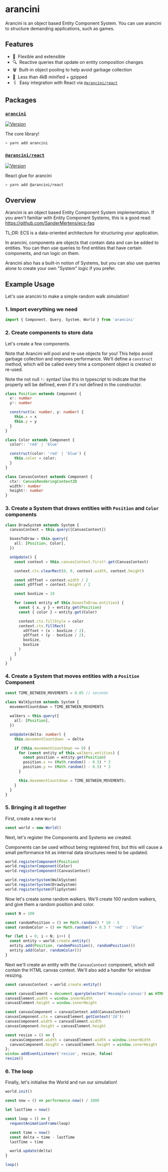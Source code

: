# arancini

Arancini is an object based Entity Component System. You can use arancini to structure demanding applications, such as games.

## Features

- 💪 ‎ Flexible and extensible
- 🔍 ‎ Reactive queries that update on entity composition changes
- 🗑️ ‎ Built-in object pooling to help avoid garbage collection
- 🍃 ‎ Less than 4kB minified + gzipped
- 🖇 ‎ Easy integration with React via [`@arancini/react`](https://github.com/isaac-mason/arancini/tree/main/packages/arancini-react)

## Packages

### [**`arancini`**](https://github.com/isaac-mason/arancini/tree/main/packages/arancini)

[![Version](https://img.shields.io/npm/v/arancini)](https://www.npmjs.com/package/arancini)

The core library!

```bash
> yarn add arancini
```

### [**`@arancini/react`**](https://github.com/isaac-mason/arancini/tree/main/packages/arancini-react)

[![Version](https://img.shields.io/npm/v/@arancini/react)](https://www.npmjs.com/package/@arancini/react)

React glue for arancini

```bash
> yarn add @arancini/react
```

## Overview

Arancini is an object based Entity Component System implementation. If you aren't familiar with Entity Component Systems, this is a good read: https://github.com/SanderMertens/ecs-faq

TL;DR: ECS is a data-oriented architecture for structuring your application.

In arancini, components are objects that contain data and can be added to entities. You can then use queries to find entities that have certain components, and run logic on them.

Arancini also has a built-in notion of Systems, but you can also use queries alone to create your own "System" logic if you prefer.

## Example Usage

Let's use arancini to make a simple random walk simulation!

### 1. Import everything we need

```ts
import { Component, Query, System, World } from 'arancini'
```

### 2. Create components to store data

Let's create a few components.

Note that Arancini will pool and re-use objects for you! This helps avoid garbage collection and improves performance. We'll define a `construct` method, which will be called every time a component object is created or re-used.

Note the not null `!:` syntax! Use this in typescript to indicate that the property will be defined, even if it's not defined in the constructor.

```ts
class Position extends Component {
  x!: number
  y!: number

  construct(x: number, y: number) {
    this.x = x
    this.y = y
  }
}

class Color extends Component {
  color!: 'red' | 'blue'

  construct(color: 'red' | 'blue') {
    this.color = color;
  }
}

class CanvasContext extends Component {
  ctx!: CanvasRenderingContext2D
  width!: number
  height!: number
}
```

### 3. Create a System that draws entities with `Position` and `Color` components

```ts
class DrawSystem extends System {
  canvasContext = this.query([CanvasContext])

  boxesToDraw = this.query({
    all: [Position, Color],
  })

  onUpdate() {
    const context = this.canvasContext.first!.get(CanvasContext)

    context.ctx.clearRect(0, 0, context.width, context.height)

    const xOffset = context.width / 2
    const yOffset = context.height / 2

    const boxSize = 10

    for (const entity of this.boxesToDraw.entities) {
      const { x, y } = entity.get(Position)
      const { color } = entity.get(Color)

      context.ctx.fillStyle = color
      context.ctx.fillRect(
        xOffset + (x - boxSize / 2),
        yOffset + (y - boxSize / 2),
        boxSize,
        boxSize
      )
    }
  }
}
```

### 4. Create a System that moves entities with a `Position` Component

```ts
const TIME_BETWEEN_MOVEMENTS = 0.05 // seconds

class WalkSystem extends System {
  movementCountdown = TIME_BETWEEN_MOVEMENTS
  
  walkers = this.query({
    all: [Position],
  })

  onUpdate(delta: number) {
    this.movementCountdown -= delta

    if (this.movementCountdown <= 0) {
      for (const entity of this.walkers.entities) {
        const position = entity.get(Position)
        position.x += (Math.random() - 0.5) * 3
        position.y += (Math.random() - 0.5) * 3
      }

      this.movementCountdown = TIME_BETWEEN_MOVEMENTS;
    }
  }
}
```

### 5. Bringing it all together

First, create a new `World`

```ts
const world = new World()
```

Next, let's register the Components and Systems we created.

Components can be used without being registered first, but this will cause a small performance hit as internal data structures need to be updated.

```ts
world.registerComponent(Position)
world.registerComponent(Color)
world.registerComponent(CanvasContext)

world.registerSystem(WalkSystem)
world.registerSystem(DrawSystem)
world.registerSystem(FlipSystem)
```

Now let's create some random walkers. We'll create 100 random walkers, and give them a random position and color.

```ts
const N = 100

const randomPosition = () => Math.random() * 10 - 5
const randomColor = () => Math.random() > 0.5 ? 'red' : 'blue'

for (let i = 0; i < N; i++) {
  const entity = world.create.entity()
  entity.add(Position, randomPosition(), randomPosition())
  entity.add(Color, randomColor())
}
```

Next we'll create an entity with the `CanvasContext` component, which will contain the HTML canvas context. We'll also add a handler for window resizing.

```ts
const canvasContext = world.create.entity()

const canvasElement = document.querySelector('#example-canvas') as HTMLCanvasElement
canvasElement.width = window.innerWidth
canvasElement.height = window.innerHeight

const canvasComponent = canvasContext.add(CanvasContext)
canvasComponent.ctx = canvasElement.getContext('2d')!
canvasComponent.width = canvasElement.width
canvasComponent.height = canvasElement.height

const resize = () => {
  canvasComponent.width = canvasElement.width = window.innerWidth
  canvasComponent.height = canvasElement.height = window.innerHeight
};
window.addEventListener('resize', resize, false)
resize()
```

### 6. The loop

Finally, let's initialise the World and run our simulation!

```ts
world.init()

const now = () => performance.now() / 1000

let lastTime = now()

const loop = () => {
  requestAnimationFrame(loop)

  const time = now()
  const delta = time - lastTime
  lastTime = time

  world.update(delta)
}

loop()
```
